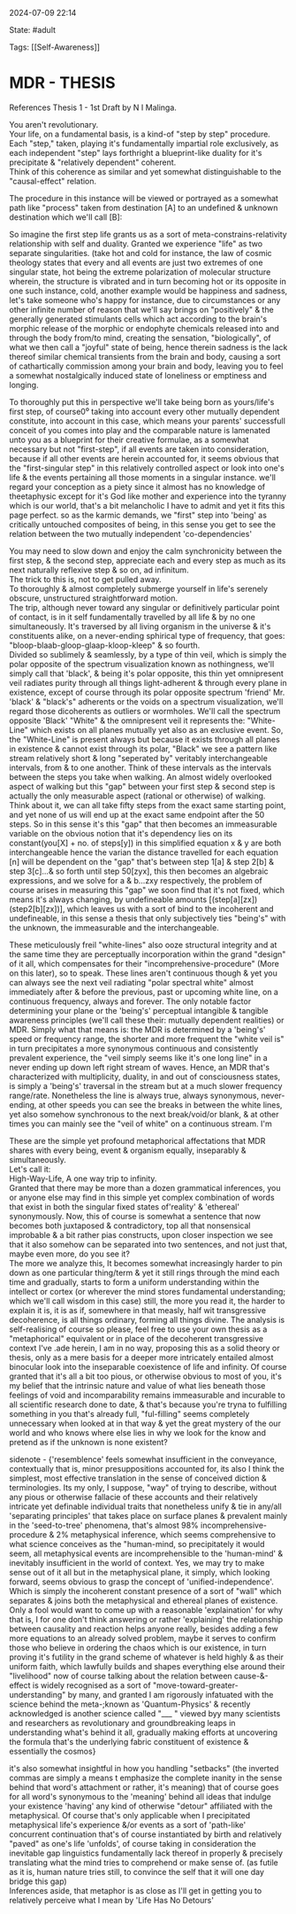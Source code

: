 2024-07-09 22:14

State: #adult 

Tags: [[Self-Awareness]]
# MDR - THESIS

References
Thesis 1 - 1st Draft  by N I Malinga. 

You aren't revolutionary.  
Your life, on a fundamental basis, is a kind-of "step by step" procedure.  
Each "step," taken, playing it's fundamentally impartial role exclusively, as each independent "step" lays forthright a blueprint-like duality for it's precipitate & "relatively dependent" coherent.  
Think of this coherence as similar and yet somewhat distinguishable to the "causal-effect" relation. 

The procedure in this instance will be viewed or portrayed as a somewhat path like "process" taken from destination [A] to an undefined & unknown destination which we'll call [B]:  

So imagine the first step life grants us as a sort of meta-constrains-relativity relationship with self and duality. Granted we experience "life" as two separate singularities. (take hot and cold for instance, the law of cosmic theology states that every and all events are just two extremes of one singular state, hot being the extreme polarization of molecular structure wherein, the structure is vibrated and in turn becoming hot or its opposite in one such instance, cold, another example would be happiness and sadness, let's take someone who's happy for instance, due to circumstances or any other infinite number of reason that we'll say brings on "positively" & the generally generated stimulants cells which act according to the brain's morphic release of the morphic or endophyte chemicals released into and through the body from/to mind, creating the sensation, "biologically", of what we then call a "joyful" state of being, hence therein sadness is the lack thereof similar chemical transients from the brain and body, causing a sort of cathartically commission among your brain and body, leaving you to feel a somewhat nostalgically induced state of loneliness or emptiness and longing.   

To thoroughly put this in perspective we'll take being born as yours/life's first step, of course0⁰ taking into account every other mutually dependent constitute, into account in this case, which means your parents' successfull conceit of you comes into play and the comparable nature is lamenated unto you as a blueprint for their creative formulae, as a somewhat necessary but not "first-step", if all events are taken into consideration, because if all other events are herein accounted for, it seems obvious that the "first-singular step" in this relatively controlled aspect or look into one's life & the events pertaining all those moments in a singular instance. we'll regard your conception as a piety since it almost has no knowledge of theetaphysic except for it's God like mother and experience into the tyranny which is our world, that's a bit melancholic I have to admit and yet it fits this page perfect. so as the karmic demands, we "first" step into 'being' as critically untouched composites of being, in this sense you get to see the relation between the two mutually independent 'co-dependencies'  

You may need to slow down and enjoy the calm synchronicity between the first step, & the second step, appreciate each and every step as much as its next naturally reflexive step & so on, ad infinitum.  
The trick to this is, not to get pulled away.  
To thoroughly & almost completely submerge yourself in life's serenely obscure, unstructured straightforward motion.  
The trip, although never toward any singular or definitively particular point of contact, is in it self fundamentally travelled by all life & by no one simultaneously. It's traversed by all living organism in the universe & it's constituents alike, on a never-ending sphirical type of frequency, that goes: "bloop-blaab-gloop-glaap-kloop-kleep" & so fourth.  
Divided so sublimely & seamlessly, by a type of thin veil, which is simply the polar opposite of the spectrum visualization known as nothingness, we'll simply call that 'black', & being it's polar opposite, this thin yet omnipresent veil radiates purity through all things light-adherent & through every plane in existence, except of course through its polar opposite spectrum 'friend' Mr. 'black' & "black's" adherents or the voids on a spectrum visualization, we'll regard those dicoherents as outliers or wormholes. We'll call the spectrum opposite 'Black' "White" & the omnipresent veil it represents the: "White-Line" which exists on all planes mutually yet also as an exclusive event. So, the "White-Line" is present always but because it exists through all planes in existence & cannot exist through its polar, "Black" we see a pattern like stream relatively short & long "seperated by" veritably interchangeable intervals, from & to one another. Think of these intervals as the intervals between the steps you take when walking. An almost widely overlooked aspect of walking but this "gap" between your first step & second step is actually the only measurable aspect (rational or otherwise) of walking. Think about it, we can all take fifty steps from the exact same starting point, and yet none of us will end up at the exact same endpoint after the 50 steps. So in this sense it's this "gap" that then becomes an immeasurable variable on the obvious notion that it's dependency lies on its constant(you[X] + no. of steps[y]) in this simplified equation x & y are both interchangeable hence the varian the distance travelled for each equation [n] will be dependent on the "gap" that's between step 1[a] & step 2[b] & step 3[c]...& so forth until step 50[zyx], this then becomes an algebraic expressions, and we solve for a & b...zxy respectively, the problem of course arises in measuring this "gap" we soon find that it's not fixed, which means it's always changing, by undefineable amounts [(step[a][zx])(step2[b][zx])], which leaves us with a sort of bind to the incoherent and undefineable, in this sense a thesis that only subjectively ties "being's" with the unknown, the immeasurable and the interchangeable.  

These meticulously freil "white-lines" also ooze structural integrity and at the same time they are perceptually incorporation within the grand "design" of it all, which compensates for their "incomprehensive-procedure" (More on this later), so to speak. These lines aren't continuous though & yet you can always see the next veil radiating "polar spectral white" almost immediately after & before the previous, past or upcoming white line, on a continuous frequency, always and forever. The only notable factor determining your plane or the 'being's' perceptual intangible & tangible awareness principles (we'll call these their: mutually dependent realities) or MDR. Simply what that means is: the MDR is determined by a 'being's' speed or frequency range, the shorter and more frequent the "white veil is" in turn precipitates a more synonymous continuous and consistently prevalent experience, the "veil simply seems like it's one long line" in a never ending up down left right stream of waves. Hence, an MDR that's characterized with multiplicity, duality, in and out of consciousness states, is simply a 'being's' traversal in the stream but at a much slower frequency range/rate. Nonetheless the line is always true, always synonymous, never-ending, at other speeds you can see the breaks in between the white lines, yet also somehow synchronous to the next break/void/or blank, & at other times you can mainly see the "veil of white" on a continuous stream. I'm  

These are the simple yet profound metaphorical affectations that MDR shares with every being, event & organism equally, inseparably & simultaneously.  
Let's call it:  
High-Way-Life, A one way trip to infinity.  
Granted that there may be more than a dozen grammatical inferences, you or anyone else may find in this simple yet complex combination of words that exist in both the singular fixed states of'reality' & 'ethereal' synonymously. Now, this of course is somewhat a sentence that now becomes both juxtaposed & contradictory, top all that nonsensical improbable & a bit rather pias constructs, upon closer inspection we see that it also somehow can be separated into two sentences, and not just that, maybe even more, do you see it?  
The more we analyze this, It becomes somewhat increasingly harder to pin down as one particular thing/term & yet it still rings through the mind each time and gradually, starts to form a uniform understanding within the intellect or cortex (or wherever the mind stores fundamental understanding; which we'll call wisdom in this case) still, the more you read it, the harder to explain it is, it is as if, somewhere in that measly, half wit transgressive decoherence, is all things ordinary, forming all things divine. The analysis is self-realising of course so please, feel free to use your own thesis as a "metaphorical" equivalent or in place of the decoherent transgressive context I've .ade herein, I am in no way, proposing this as a solid theory or thesis, only as a mere basis for a deeper more intricately entailed almost binocular look into the inseparable coexistence of life and infinity. Of course granted that it's all a bit too pious, or otherwise obvious to most of you, it's my belief that the intrinsic nature and value of what lies beneath those feelings of void and incomparability remains immeasurable and incurable to all scientific research done to date, & that's because you're tryna to fulfilling something in you that's already full, "ful-filling" seems completely unnecessary when looked at in that way & yet the great mystery of the our world and who knows where else lies in why we look for the know and pretend as if the unknown is none existent?  

sidenote - {'resemblence' feels somewhat insufficient in the conveyance, contextually that is, minor presuppositions accounted for, its also I think the simplest, most effective translation in the sense of conceived diction & terminologies. Its my only, I suppose, "way" of trying to describe, without any pious or otherwise fallacie of these accounts and their relatively intricate yet definable individual traits that nonetheless unify & tie in any/all 'separating principles' that takes place on surface planes & prevalent mainly in the 'seed-to-tree' phenomena, that's almost 98% incomprehensive-procedure & 2% metaphysical inference, which seems comprehensive to what science conceives as the "human-mind, so precipitately it would seem, all metaphysical events are incomprehensible to the 'human-mind' & inevitably insufficient in the world of context. Yes, we may try to make sense out of it all but in the metaphysical plane, it simply, which looking forward, seems obvious to grasp the concept of 'unified-independence'. Which is simply the incoherent constant presence of a sort of "wall" which separates & joins both the metaphysical and ethereal planes of existence. Only a fool would want to come up with a reasonable 'explaination' for why that is, I for one don't think answering or rather 'explaining' the relationship between causality and reaction helps anyone really, besides adding a few more equations to an already solved problem, maybe it serves to confirm those who believe in ordering the chaos which is our existence, in turn proving it's futility in the grand scheme of whatever is held highly & as their uniform faith, which lawfully builds and shapes everything else around their "livelihood" now of course talking about the relation between cause-&-effect is widely recognised as a sort of "move-toward-greater-understanding" by many, and granted I am rigorously infatuated with the science behind the meta-;known as 'Quantum-Physics' & recently acknowledged is another science called "___ " viewed byy many scientists and researchers as revolutionary and groundbreaking leaps in understanding what's behind it all, gradually making efforts at uncovering the formula that's the underlying fabric constituent of existence & essentially the cosmos}  

it's also somewhat insightful in how you handling "setbacks" (the inverted commas are simply a means t emphasize the complete inanity in the sense behind that word's attachment or rather, it's meaning) that of course goes for all word's synonymous to the 'meaning' behind all ideas that indulge your existence 'having' any kind of otherwise "detour" affiliated with the metaphysical. Of course that's only applicable when I precipitated metaphysical life's experience &/or events as a sort of 'path-like' concurrent continuation that's of course instantiated by birth and relatively "paved" as one's life 'unfolds', of course taking in consideration the inevitable gap linguistics fundamentally lack thereof in properly & precisely translating what the mind tries to comprehend or make sense of. (as futile as it is, human nature tries still, to convince the self that it will one day bridge this gap)  
Inferences aside, that metaphor is as close as I'll get in getting you to relatively perceive what I mean by 'Life Has No Detours'